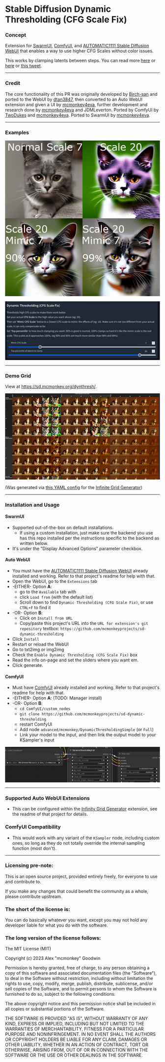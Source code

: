 # Stable Diffusion Dynamic Thresholding (CFG Scale Fix)

### Concept

Extension for [SwarmUI](https://github.com/mcmonkeyprojects/SwarmUI), [ComfyUI](https://github.com/comfyanonymous/ComfyUI), and [AUTOMATIC1111 Stable Diffusion WebUI](https://github.com/AUTOMATIC1111/stable-diffusion-webui) that enables a way to use higher CFG Scales without color issues.

This works by clamping latents between steps. You can read more [here](https://github.com/AUTOMATIC1111/stable-diffusion-webui/pull/3962) or [here](https://github.com/AUTOMATIC1111/stable-diffusion-webui/issues/3268) or [this tweet](https://twitter.com/Birchlabs/status/1582165379832348672).

--------------

### Credit

The core functionality of this PR was originally developed by [Birch-san](https://github.com/Birch-san) and ported to the WebUI by [dtan3847](https://github.com/dtan3847), then converted to an Auto WebUI extension and given a UI by [mcmonkey4eva](https://github.com/mcmonkey4eva), further development and research done by [mcmonkey4eva](https://github.com/mcmonkey4eva) and JDMLeverton. Ported by ComfyUI by [TwoDukes](https://github.com/TwoDukes) and [mcmonkey4eva](https://github.com/mcmonkey4eva). Ported to SwarmUI by [mcmonkey4eva](https://github.com/mcmonkey4eva).

--------------

### Examples

![img](github/cat_demo_1.jpg)

![img](github/ui.png)


--------------

### Demo Grid

View at <https://sd.mcmonkey.org/dynthresh/>.

![img](github/grid_preview.png)

(Was generated via [this YAML config](https://gist.github.com/mcmonkey4eva/fccd29172f44424dfc0217a482c824f6) for the [Infinite Grid Generator](https://github.com/mcmonkeyprojects/sd-infinity-grid-generator-script))

--------------

### Installation and Usage

#### SwarmUI

- Supported out-of-the-box on default installations.
    - If using a custom installation, just make sure the backend you use has this repo installed per the instructions specific to the backend as written below.
- It's under the "Display Advanced Options" parameter checkbox.

#### Auto WebUI

- You must have the [AUTOMATIC1111 Stable Diffusion WebUI](https://github.com/AUTOMATIC1111/stable-diffusion-webui) already installed and working. Refer to that project's readme for help with that.
- Open the WebUI, go to the `Extensions` tab
- -EITHER- Option **A**:
    - go to the `Available` tab with
    - click `Load from` (with the default list)
    - Scroll down to find `Dynamic Thresholding (CFG Scale Fix)`, or use `CTRL+F` to find it
- -OR- Option **B**:
    - Click on `Install from URL`
    - Copy/paste this project's URL into the `URL for extension's git repository` textbox: `https://github.com/mcmonkeyprojects/sd-dynamic-thresholding`
- Click `Install`
- Restart or reload the WebUI
- Go to txt2img or img2img
- Check the `Enable Dynamic Thresholding (CFG Scale Fix)` box
- Read the info on-page and set the sliders where you want em.
- Click generate.


#### ComfyUI

- Must have [ComfyUI](https://github.com/comfyanonymous/ComfyUI) already installed and working. Refer to that project's readme for help with that.
- -EITHER- Option **A**: (TODO: Manager install)
- -OR- Option **B**:
    - `cd ComfyUI/custom_nodes`
    - `git clone https://github.com/mcmonkeyprojects/sd-dynamic-thresholding`
    - restart ComfyUI
    - Add node `advanced/mcmonkey/DynamicThresholdingSimple` (or `Full`)
    - Link your model to the input, and then link the output model to your KSampler's input

![img](github/comfy_node.png)

--------------

### Supported Auto WebUI Extensions

- This can be configured within the [Infinity Grid Generator](https://github.com/mcmonkeyprojects/sd-infinity-grid-generator-script#supported-extensions) extension, see the readme of that project for details.

### ComfyUI Compatibility

- This would work with any variant of the `KSampler` node, including custom ones, so long as they do not totally override the internal sampling function (most don't).

----------------------

### Licensing pre-note:

This is an open source project, provided entirely freely, for everyone to use and contribute to.

If you make any changes that could benefit the community as a whole, please contribute upstream.

### The short of the license is:

You can do basically whatever you want, except you may not hold any developer liable for what you do with the software.

### The long version of the license follows:

The MIT License (MIT)

Copyright (c) 2023 Alex "mcmonkey" Goodwin

Permission is hereby granted, free of charge, to any person obtaining a copy
of this software and associated documentation files (the "Software"), to deal
in the Software without restriction, including without limitation the rights
to use, copy, modify, merge, publish, distribute, sublicense, and/or sell
copies of the Software, and to permit persons to whom the Software is
furnished to do so, subject to the following conditions:

The above copyright notice and this permission notice shall be included in all
copies or substantial portions of the Software.

THE SOFTWARE IS PROVIDED "AS IS", WITHOUT WARRANTY OF ANY KIND, EXPRESS OR
IMPLIED, INCLUDING BUT NOT LIMITED TO THE WARRANTIES OF MERCHANTABILITY,
FITNESS FOR A PARTICULAR PURPOSE AND NONINFRINGEMENT. IN NO EVENT SHALL THE
AUTHORS OR COPYRIGHT HOLDERS BE LIABLE FOR ANY CLAIM, DAMAGES OR OTHER
LIABILITY, WHETHER IN AN ACTION OF CONTRACT, TORT OR OTHERWISE, ARISING FROM,
OUT OF OR IN CONNECTION WITH THE SOFTWARE OR THE USE OR OTHER DEALINGS IN THE
SOFTWARE.
